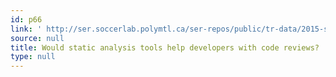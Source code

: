 ```yaml
---
id: p66
link: ' http://ser.soccerlab.polymtl.ca/ser-repos/public/tr-data/2015-saner-code-reviews.zip'
source: null
title: Would static analysis tools help developers with code reviews?
type: null
---
```

